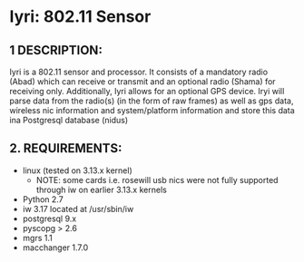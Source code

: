 # Iyri: 802.11 Sensor

## 1 DESCRIPTION:
Iyri is a 802.11 sensor and processor. It consists of a mandatory radio (Abad) which can receive or transmit and an optional radio (Shama) for receiving only. Additionally, Iyri allows for an optional GPS device. Iryi will parse data from the radio(s) (in the form of raw frames) as well as gps data, wireless nic information and system/platform information and store this data ina Postgresql database (nidus)

## 2. REQUIREMENTS: 
 * linux (tested on 3.13.x kernel)
   - NOTE: some cards i.e. rosewill usb nics were not fully supported through iw
     on earlier 3.13.x kernels
 * Python 2.7
 * iw 3.17 located at /usr/sbin/iw
 * postgresql 9.x
 * pyscopg > 2.6
 * mgrs 1.1
 * macchanger 1.7.0
